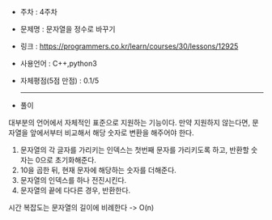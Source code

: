 * 주차 : 4주차
* 문제명 : 문자열을 정수로 바꾸기
* 링크 : https://programmers.co.kr/learn/courses/30/lessons/12925
* 사용언어 : C++,python3
* 자체평점(5점 만점) : 0.1/5
  
  ---

* 풀이

대부분의 언어에서 자체적인 표준으로 지원하는 기능이다. 만약 지원하지 않는다면, 문자열을 앞에서부터 비교해서 해당 숫자로 변환을 해주어야 한다.
  
1) 문자열의 각 글자를 가리키는 인덱스는 첫번째 문자를 가리키도록 하고, 반환할 숫자는 0으로 초기화해준다.
2) 10을 곱한 뒤, 현재 문자에 해당하는 숫자를 더해준다.
3) 문자열의 인덱스를 하나 전진시킨다.
4) 문자열의 끝에 다다른 경우, 반환한다.

시간 복잡도는 문자열의 길이에 비례한다 -> O(n)
  